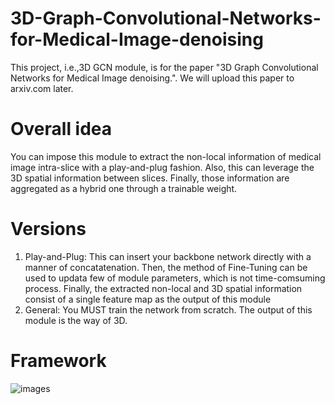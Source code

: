 # 3D-Graph-Convolutional-Networks-for-Medical-Image-denoising
This project, i.e.,3D GCN module, is for the paper "3D Graph Convolutional Networks for Medical Image denoising.". We will upload this
paper to arxiv.com later. 
# Overall idea
You can impose this module to extract the non-local information of  medical image intra-slice with a play-and-plug fashion. Also, this can leverage the 3D spatial information between slices. Finally, those information are aggregated as a hybrid one through a trainable weight.
# Versions
1) Play-and-Plug: This can insert your backbone network directly with a manner of concatatenation. Then, the method of Fine-Tuning can be used to
   updata few of module parameters, which is not time-comsuming process. Finally, the extracted non-local and 3D spatial information consist of a        single feature map as the output of this module
2) General: You MUST train the network from scratch. The output of this module is the way of 3D. 
# Framework
![images](https://github.com/tonyckc/3D-Graph-Convolutional-Networks-for-Medical-Image-denoising/tree/master/images/frame.png)
